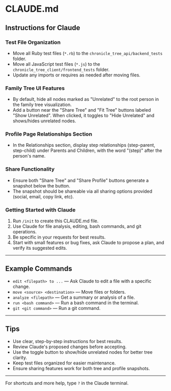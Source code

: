 # CLAUDE.md

## Instructions for Claude

### Test File Organization
- Move all Ruby test files (`*.rb`) to the `chronicle_tree_api/backend_tests` folder.
- Move all JavaScript test files (`*.js`) to the `chronicle_tree_client/frontend_tests` folder.
- Update any imports or requires as needed after moving files.

### Family Tree UI Features
- By default, hide all nodes marked as "Unrelated" to the root person in the family tree visualization.
- Add a button near the "Share Tree" and "Fit Tree" buttons labeled "Show Unrelated". When clicked, it toggles to "Hide Unrelated" and shows/hides unrelated nodes.

### Profile Page Relationships Section
- In the Relationships section, display step relationships (step-parent, step-child) under Parents and Children, with the word "(step)" after the person's name.

### Share Functionality
- Ensure both "Share Tree" and "Share Profile" buttons generate a snapshot below the button.
- The snapshot should be shareable via all sharing options provided (social, email, copy link, etc).

### Getting Started with Claude
1. Run `/init` to create this CLAUDE.md file.
2. Use Claude for file analysis, editing, bash commands, and git operations.
3. Be specific in your requests for best results.
4. Start with small features or bug fixes, ask Claude to propose a plan, and verify its suggested edits.

---

## Example Commands
- `edit <filepath> to ...` — Ask Claude to edit a file with a specific change.
- `move <source> <destination>` — Move files or folders.
- `analyze <filepath>` — Get a summary or analysis of a file.
- `run <bash command>` — Run a bash command in the terminal.
- `git <git command>` — Run a git command.

---

## Tips
- Use clear, step-by-step instructions for best results.
- Review Claude's proposed changes before accepting.
- Use the toggle button to show/hide unrelated nodes for better tree clarity.
- Keep test files organized for easier maintenance.
- Ensure sharing features work for both tree and profile snapshots.

---

For shortcuts and more help, type `?` in the Claude terminal.
